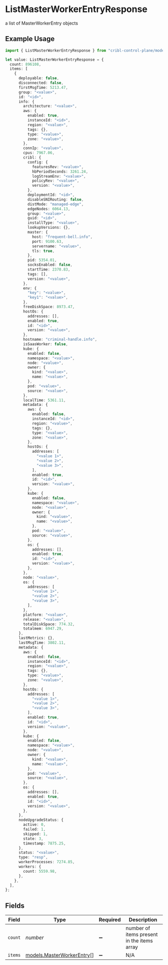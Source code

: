 # ListMasterWorkerEntryResponse

a list of MasterWorkerEntry objects

## Example Usage

```typescript
import { ListMasterWorkerEntryResponse } from "cribl-control-plane/models/operations";

let value: ListMasterWorkerEntryResponse = {
  count: 896108,
  items: [
    {
      deployable: false,
      disconnected: false,
      firstMsgTime: 5213.47,
      group: "<value>",
      id: "<id>",
      info: {
        architecture: "<value>",
        aws: {
          enabled: true,
          instanceId: "<id>",
          region: "<value>",
          tags: {},
          type: "<value>",
          zone: "<value>",
        },
        connIp: "<value>",
        cpus: 7967.06,
        cribl: {
          config: {
            featuresRev: "<value>",
            hbPeriodSeconds: 3261.24,
            logStreamEnv: "<value>",
            policyRev: "<value>",
            version: "<value>",
          },
          deploymentId: "<id>",
          disableSNIRouting: false,
          distMode: "managed-edge",
          edgeNodes: 6064.13,
          group: "<value>",
          guid: "<id>",
          installType: "<value>",
          lookupVersions: {},
          master: {
            host: "frequent-bell.info",
            port: 9100.63,
            servername: "<value>",
            tls: true,
          },
          pid: 5354.01,
          socksEnabled: false,
          startTime: 2370.83,
          tags: [],
          version: "<value>",
        },
        env: {
          "key": "<value>",
          "key1": "<value>",
        },
        freeDiskSpace: 8973.47,
        hostOs: {
          addresses: [],
          enabled: true,
          id: "<id>",
          version: "<value>",
        },
        hostname: "criminal-handle.info",
        isSaasWorker: false,
        kube: {
          enabled: false,
          namespace: "<value>",
          node: "<value>",
          owner: {
            kind: "<value>",
            name: "<value>",
          },
          pod: "<value>",
          source: "<value>",
        },
        localTime: 5361.11,
        metadata: {
          aws: {
            enabled: false,
            instanceId: "<id>",
            region: "<value>",
            tags: {},
            type: "<value>",
            zone: "<value>",
          },
          hostOs: {
            addresses: [
              "<value 1>",
              "<value 2>",
              "<value 3>",
            ],
            enabled: true,
            id: "<id>",
            version: "<value>",
          },
          kube: {
            enabled: false,
            namespace: "<value>",
            node: "<value>",
            owner: {
              kind: "<value>",
              name: "<value>",
            },
            pod: "<value>",
            source: "<value>",
          },
          os: {
            addresses: [],
            enabled: true,
            id: "<id>",
            version: "<value>",
          },
        },
        node: "<value>",
        os: {
          addresses: [
            "<value 1>",
            "<value 2>",
            "<value 3>",
          ],
        },
        platform: "<value>",
        release: "<value>",
        totalDiskSpace: 774.32,
        totalmem: 6947.29,
      },
      lastMetrics: {},
      lastMsgTime: 3802.11,
      metadata: {
        aws: {
          enabled: false,
          instanceId: "<id>",
          region: "<value>",
          tags: {},
          type: "<value>",
          zone: "<value>",
        },
        hostOs: {
          addresses: [
            "<value 1>",
            "<value 2>",
            "<value 3>",
          ],
          enabled: true,
          id: "<id>",
          version: "<value>",
        },
        kube: {
          enabled: false,
          namespace: "<value>",
          node: "<value>",
          owner: {
            kind: "<value>",
            name: "<value>",
          },
          pod: "<value>",
          source: "<value>",
        },
        os: {
          addresses: [],
          enabled: true,
          id: "<id>",
          version: "<value>",
        },
      },
      nodeUpgradeStatus: {
        active: 0,
        failed: 1,
        skipped: 1,
        state: 3,
        timestamp: 7875.25,
      },
      status: "<value>",
      type: "resp",
      workerProcesses: 7274.85,
      workers: {
        count: 5559.98,
      },
    },
  ],
};
```

## Fields

| Field                                                           | Type                                                            | Required                                                        | Description                                                     |
| --------------------------------------------------------------- | --------------------------------------------------------------- | --------------------------------------------------------------- | --------------------------------------------------------------- |
| `count`                                                         | *number*                                                        | :heavy_minus_sign:                                              | number of items present in the items array                      |
| `items`                                                         | [models.MasterWorkerEntry](../../models/masterworkerentry.md)[] | :heavy_minus_sign:                                              | N/A                                                             |